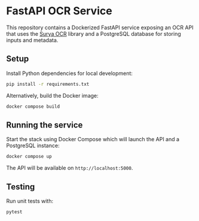 # FastAPI OCR Service

This repository contains a Dockerized FastAPI service exposing an OCR API that uses the [Surya OCR](https://github.com/datalab-to/surya) library and a PostgreSQL database for storing inputs and metadata.

## Setup

Install Python dependencies for local development:

```bash
pip install -r requirements.txt
```

Alternatively, build the Docker image:

```bash
docker compose build
```

## Running the service

Start the stack using Docker Compose which will launch the API and a PostgreSQL instance:

```bash
docker compose up
```

The API will be available on `http://localhost:5000`.

## Testing

Run unit tests with:

```bash
pytest
```
